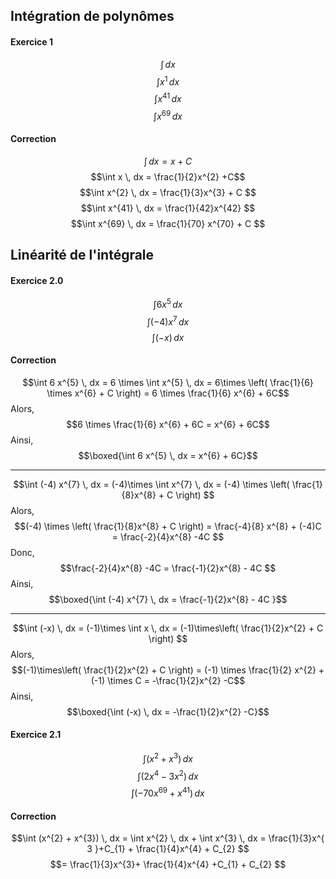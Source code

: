 ## Intégration de polynômes
#### Exercice 1
$$\int \, dx$$
$$\int x^{1} \, dx $$
$$\int  x^{41} \, dx  $$
$$\int x^{69} \, dx $$

#### Correction
$$\int  \, dx = x + C $$
$$\int x \, dx  = \frac{1}{2}x^{2} +C$$
$$\int x^{2} \, dx = \frac{1}{3}x^{3} + C $$
$$\int x^{41} \, dx = \frac{1}{42}x^{42} $$
$$\int x^{69} \, dx = \frac{1}{70} x^{70} + C $$

## Linéarité de l'intégrale
#### Exercice 2.0
$$\int 6 x^{5} \, dx $$
$$\int (-4) x^{7} \, dx $$
$$\int (-x) \, dx $$

#### Correction 
$$\int 6 x^{5} \, dx = 6 \times \int x^{5} \, dx  = 6\times \left( \frac{1}{6} \times x^{6} + C \right) = 6 \times \frac{1}{6} x^{6} + 6C$$
Alors, 
$$6 \times \frac{1}{6} x^{6} + 6C = x^{6} + 6C$$
Ainsi, 
$$\boxed{\int 6 x^{5} \, dx = x^{6} + 6C}$$
___
$$\int (-4) x^{7} \, dx = (-4)\times \int x^{7} \, dx  = (-4) \times \left( \frac{1}{8}x^{8} + C \right) $$
Alors,
$$(-4) \times \left( \frac{1}{8}x^{8} + C \right) = \frac{-4}{8} x^{8} + (-4)C = \frac{-2}{4}x^{8} -4C $$
Donc, 
$$\frac{-2}{4}x^{8} -4C = \frac{-1}{2}x^{8} - 4C $$
Ainsi, 
$$\boxed{\int (-4) x^{7} \, dx = \frac{-1}{2}x^{8} - 4C }$$
___
$$\int (-x) \, dx = (-1)\times \int x \, dx = (-1)\times\left( \frac{1}{2}x^{2} + C \right) $$
Alors, 
$$(-1)\times\left( \frac{1}{2}x^{2} + C \right) = (-1) \times \frac{1}{2} x^{2} + (-1) \times C =  -\frac{1}{2}x^{2} -C$$
Ainsi, 
$$\boxed{\int (-x) \, dx  =  -\frac{1}{2}x^{2} -C}$$

#### Exercice 2.1
$$\int (x^{2} + x^{3}) \, dx $$
$$\int (2x^{4} - 3x^{2}) \, dx $$
$$\int (-70x^{69}+x^{41}) \, dx $$


#### Correction
$$\int (x^{2} + x^{3}) \, dx = \int x^{2} \, dx + \int x^{3} \, dx = \frac{1}{3}x^{
3
}+C_{1} + \frac{1}{4}x^{4} + C_{2} $$
$$= \frac{1}{3}x^{3}+ \frac{1}{4}x^{4} +C_{1} + C_{2} $$
